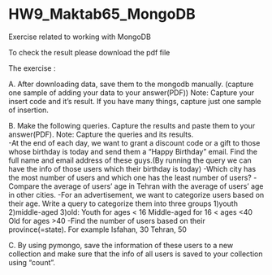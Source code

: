 # HW9_Maktab65_MongoDB
Exercise related to working with MongoDB


To check the result please download the pdf file

The exercise : 

A. After downloading data, save them to the mongodb manually.
(capture one sample of adding your data to your answer(PDF))
Note: Capture your insert code and it’s result. If you have many things,
capture just one sample of insertion.


B. Make the following queries. Capture the results and paste them to your
answer(PDF).
Note: Capture the queries and its results.\
-At the end of each day, we want to grant a discount code or a gift to those
whose birthday is today and send them a “Happy Birthday” email. Find the
full name and email address of these guys.(By running the query we can
have the info of those users which their birthday is today)
-Which city has the most number of users and which one has the least
number of users?
-Compare the average of users’ age in Tehran with the average of users’
age in other cities.
-For an advertisement, we want to categorize users based on their age.
Write a query to categorize them into three groups
1)youth 2)middle-aged 3)old:
Youth for ages < 16
Middle-aged for 16 < ages <40
Old for ages >40
-Find the number of users based on their province(=state). For example Isfahan, 30
Tehran, 50


C. By using pymongo, save the information of these users to a new collection and make
sure that the info of all users is saved to your collection using “count”.

